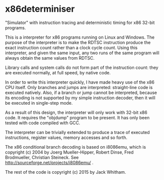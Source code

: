 # x86determiniser
"Simulator" with instruction tracing and deterministic timing for x86 32-bit programs.

This is a interpreter for x86 programs running on Linux and Windows. The
purpose of the interpreter is to make the RDTSC instruction produce the exact
instruction count rather than a clock cycle count. Using this interpreter,
and given the same input, any two runs of the same program will always obtain
the same values from RDTSC.

Library calls and system calls do not form part of the instruction count:
they are executed normally, at full speed, by native code.

In order to write this interpreter quickly, I have made heavy use of the x86 CPU
itself. Only branches and jumps are interpreted: straight-line code is executed
natively. Also, if a branch or jump cannot be interpreted, because its encoding
is not supported by my simple instruction decoder, then it will be executed in
single-step mode.

As a result of this design, the interpreter will only work with 32-bit x86 code.
It requires the "objdump" program to be present. It has only been tested with code
compiled with GCC.

The interpreter can be trivially extended to produce a trace of executed instructions,
register values, memory accesses and so forth.

The x86 conditional branch decoding is based on i8086emu, which is 
copyright (c) 2004 by Joerg Mueller-Hipper, Robert Dinse, Fred Brodmueller,
Christian Steineck. See http://sourceforge.net/projects/i8086emu/ .

The rest of the code is copyright (c) 2015 by Jack Whitham.

